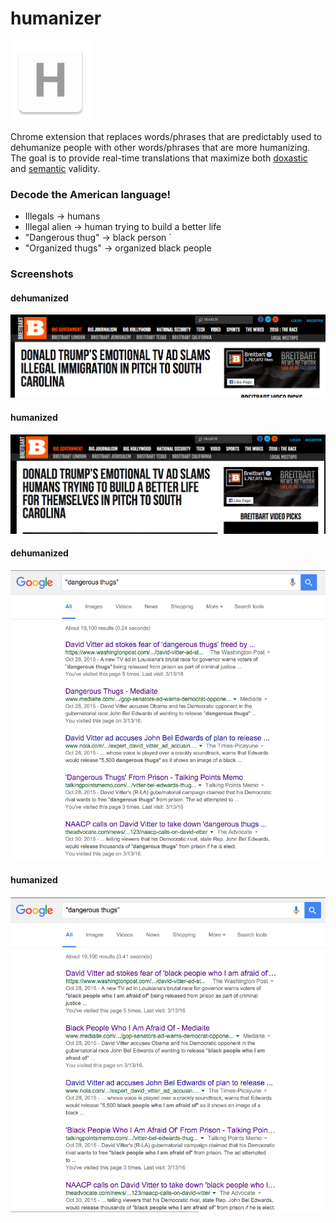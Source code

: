 humanizer
=============

![](logo.png)

Chrome extension that replaces words/phrases that are predictably used to dehumanize people with other words/phrases that are more humanizing. The goal is to provide real-time translations that maximize both [doxastic](https://en.wikipedia.org/wiki/Doxastic_logic) and [semantic](https://en.wikipedia.org/wiki/Semantic_theory_of_truth) validity.

### Decode the American language!
- Illegals -> humans
- Illegal alien -> human trying to build a better life
- "Dangerous thug" -> black person `
- "Organized thugs" -> organized black people 

### Screenshots
#### dehumanized
![](dehumanizedImmigration.png)
#### humanized
![](humanizedImmigration.png)
#### dehumanized
![](dehumanizedDangerousThugs.png)
#### humanized
![](humanizedDangerousThugs.png)


